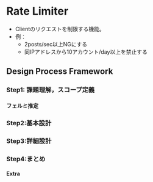 # Rate Limiter
- Clientのリクエストを制限する機能。
- 例：
  - 2posts/sec以上NGにする
  - 同IPアドレスから10アカウント/day以上を禁止する

## Design Process Framework
### Step1: 課題理解，スコープ定義
#### フェルミ推定
### Step2:基本設計
### Step3:詳細設計
### Step4:まとめ
#### Extra
